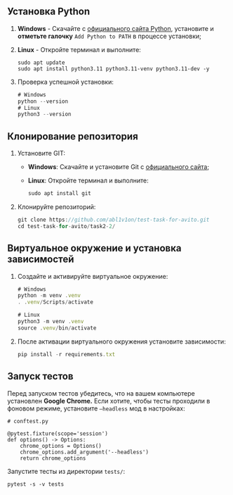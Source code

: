 ## Установка Python

1. **Windows** - Скачайте с [официального сайта Python](https://www.python.org/downloads/windows/), установите и **отметьте галочку** `Add Python to PATH` в процессе установки;
2. **Linux** - Откройте терминал и выполните:

    ```
    sudo apt update
    sudo apt install python3.11 python3.11-venv python3.11-dev -y
    ```

3. Проверка успешной установки:

    ```jsx
    # Windows
    python --version
    # Linux
    python3 --version
    ```

## Клонирование репозитория

1. Установите GIT:
    - **Windows**: Скачайте и установите Git с [официального сайта](https://git-scm.com/download/win);
    - **Linux**:  Откройте терминал и выполните:
    
        ```jsx
        sudo apt install git
        ```
    
2. Клонируйте репозиторий:

    ```jsx
    git clone https://github.com/abl1v1on/test-task-for-avito.git
    cd test-task-for-avito/task2-2/
    ```

## Виртуальное окружение и установка зависимостей

1. Создайте и активируйте виртуальное окружение:

    ```jsx
    # Windows
    python -m venv .venv
    . .venv/Scripts/activate

    # Linux
    python3 -m venv .venv
    source .venv/bin/activate
    ```

1. После активации виртуального окружения установите зависимости:

    ```jsx
    pip install -r requirements.txt
    ```

## Запуск тестов
Перед запуском тестов убедитесь, что на вашем компьютере установлен **Google Chrome.** Если хотите, чтобы тесты проходили в фоновом режиме, установите `—headless` мод в настройках:
```
# conftest.py

@pytest.fixture(scope='session')
def options() -> Options:
    chrome_options = Options()
    chrome_options.add_argument('--headless')
    return chrome_options
```

Запустите тесты из директории `tests/`:

```
pytest -s -v tests
```
